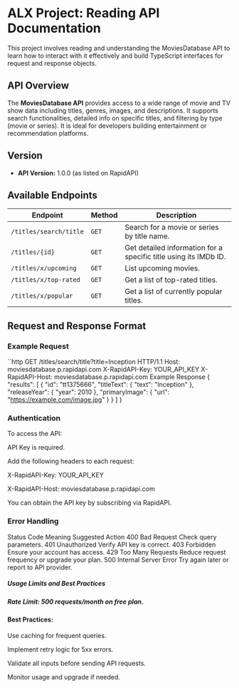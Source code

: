 # ALX Project: Reading API Documentation

This project involves reading and understanding the MoviesDatabase API to learn how to interact with it effectively and build TypeScript interfaces for request and response objects.

## API Overview

The **MoviesDatabase API** provides access to a wide range of movie and TV show data including titles, genres, images, and descriptions. It supports search functionalities, detailed info on specific titles, and filtering by type (movie or series). It is ideal for developers building entertainment or recommendation platforms.

## Version

- **API Version:** 1.0.0 (as listed on RapidAPI)

## Available Endpoints

| Endpoint | Method | Description |
|----------|--------|-------------|
| `/titles/search/title` | `GET` | Search for a movie or series by title name. |
| `/titles/{id}` | `GET` | Get detailed information for a specific title using its IMDb ID. |
| `/titles/x/upcoming` | `GET` | List upcoming movies. |
| `/titles/x/top-rated` | `GET` | Get a list of top-rated titles. |
| `/titles/x/popular` | `GET` | Get a list of currently popular titles. |

## Request and Response Format

### Example Request

``http
GET /titles/search/title?title=Inception HTTP/1.1
Host: moviesdatabase.p.rapidapi.com
X-RapidAPI-Key: YOUR_API_KEY
X-RapidAPI-Host: moviesdatabase.p.rapidapi.com
Example Response
{
  "results": [
    {
      "id": "tt1375666",
      "titleText": { "text": "Inception" },
      "releaseYear": { "year": 2010 },
      "primaryImage": {
        "url": "https://example.com/image.jpg"
      }
    }
  ]
}

### Authentication
To access the API:

API Key is required.

Add the following headers to each request:

X-RapidAPI-Key: YOUR_API_KEY

X-RapidAPI-Host: moviesdatabase.p.rapidapi.com

You can obtain the API key by subscribing via RapidAPI.

### Error Handling
Status Code	Meaning	Suggested Action
400	Bad Request	Check query parameters.
401	Unauthorized	Verify API key is correct.
403	Forbidden	Ensure your account has access.
429	Too Many Requests	Reduce request frequency or upgrade your plan.
500	Internal Server Error	Try again later or report to API provider.

##### Usage Limits and Best Practices
##### Rate Limit: 500 requests/month on free plan.

#### Best Practices:

Use caching for frequent queries.

Implement retry logic for 5xx errors.

Validate all inputs before sending API requests.

Monitor usage and upgrade if needed.
